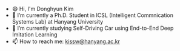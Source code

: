 - :smile: Hi, I'm Donghyun Kim
- 🔭 I’m currently a Ph.D. Student in ICSL (Intelligent Commnication Systems Lab) at Hanyang University 
- 🌱 I’m currently studying Self-Driving Car using End-to-End Deep Imitation Learning
- 📫 How to reach me: kissw@hanyang.ac.kr


<!--
**kissw/kissw** is a ✨ _special_ ✨ repository because its `README.md` (this file) appears on your GitHub profile.
-->
